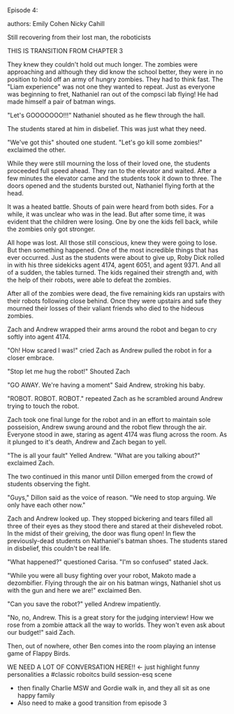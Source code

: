 Episode 4:

authors:
Emily Cohen 
Nicky Cahill

  Still recovering from their lost man, the roboticists 
  
  THIS IS TRANSITION FROM CHAPTER 3


  They knew they couldn't hold out much longer. The zombies were approaching and although they did know the 
  school better, they were in no position to hold off an army of hungry zombies. They had to think fast. The "Liam 
  experience" was not one they wanted to repeat. Just as everyone was beginning to fret, Nathaniel ran out of the
  compsci lab flying! He had made himself a pair of batman wings.
  
  "Let's GOOOOOOO!!!" Nathaniel shouted as he flew through the hall. 
  
  The students stared at him in disbelief. This was just what they need. 
  
  "We've got this" shouted one student. 
  "Let's go kill some zombies!" exclaimed the other. 
  
  While they were still mourning the loss of their loved one, the students proceeded full speed ahead. They
  ran to the elevator and waited. After a few minutes the elevator came and the students took it down to three.
  The doors opened and the students bursted out, Nathaniel flying forth at the head. 
  
  It was a heated battle. Shouts of pain were heard from both sides. For a while, it was unclear who was 
  in the lead. But after some time, it was evident that the children were losing. One by one the kids fell back, 
  while the zombies only got stronger. 
  
  All hope was lost. All those still conscious, knew they were going to lose. But then something happened. One of the
  most incredible things that has ever occurred. Just as the students were about to give up, Roby Dick rolled in
  with his three sidekicks agent 4174, agent 6051, and agent 9371. And all of a sudden, the tables turned. The 
  kids regained their strength and, with the help of their robots, were able to defeat the zombies. 
  
  After all of the zombies were dead, the five remaining kids ran upstairs with their robots following close behind. 
  Once they were upstairs and safe they mourned their losses of their valiant friends who died to the hideous 
  zombies.

  Zach and Andrew wrapped their arms around the robot and began to cry softly into agent 4174.
  
  "Oh! How scared I was!" cried Zach as Andrew pulled the robot in for a closer embrace. 

  "Stop let me hug the robot!" Shouted Zach
  
  "GO AWAY. We're having a moment"  Said Andrew, stroking his baby.
  
  "ROBOT. ROBOT. ROBOT." repeated Zach as he scrambled around Andrew trying to touch the robot. 
  
  Zach took one final lunge for the robot and in an effort to maintain sole posseision, Andrew swung around and the robot flew through the air. Everyone stood in awe, staring as agent 4174 was flung across the room. As it plunged to it's death, Andrew and Zach began to yell.
  
  "The is all your fault" Yelled Andrew.
  "What are you talking about?" exclaimed Zach.
  
  The two continued in this manor until Dillon emerged from the crowd of students observing the fight. 
  
  "Guys," Dillon said as the voice of reason. "We need to stop arguing. We only have each other now." 
  
  Zach and Andrew looked up. They stopped bickering and tears filled all three of their eyes as they stood there and stared at their disheveled robot. In the midst of their greiving, the door was flung open! In flew the previously-dead students on Nathaniel's batman shoes. The students stared in disbelief, this couldn't be real life. 

  "What happened?" questioned Carisa. 
  "I'm so confused" stated Jack. 
  
  "While you were all busy fighting over your robot, Makoto made a dezombifier. Flying through the air on his batman wings, Nathaniel shot us with the gun and here we are!" exclaimed Ben. 
  
  "Can you save the robot?" yelled Andrew impatiently.
  
  "No, no, Andrew. This is a great story for the judging interview! How we rose from a zombie attack all the way to worlds. They won't even ask about our budget!" said Zach.
  
  Then, out of nowhere, other Ben comes into the room playing an intense game of Flappy Birds. 
  
  WE NEED A LOT OF CONVERSATION HERE!! <- just highlight funny personalities a #classic roboitcs build session-esq scene


  - then finally Charlie MSW and Gordie walk in, and they all sit as one happy family
  - Also need to make a good transition from episode 3


